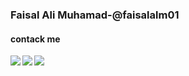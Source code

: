 ### Faisal Ali Muhamad-@faisalalm01
<!-- Hi there 👋 -->

#### **contack me**

[<img align="left" src="https://res.cloudinary.com/dp0f1pzsf/image/upload/v1627389512/sosmed/Group_1_avhmvt.svg"/>](https://www.instagram.com/faisalalm28)
[<img align="left" src="https://res.cloudinary.com/dp0f1pzsf/image/upload/v1627390442/sosmed/Group_2_hbbgwm.svg"/>](https://www.facebook.com/)
[<img align="left" src="https://https://res.cloudinary.com/dp0f1pzsf/image/upload/v1627390442/sosmed/Group_3_lovdgp.svg"/>](https://www.github.com/faisalalm01)

<!-- **faisalalm01/faisalalm01** is a ✨ _special_ ✨ repository because its `README.md` (this file) appears on your GitHub profile.

Here are some ideas to get you started:

- 🔭 I’m currently working on ...
- 🌱 I’m currently learning ...
- 👯 I’m looking to collaborate on ...
- 🤔 I’m looking for help with ...
- 💬 Ask me about ...
- 📫 How to reach me: ...
- 😄 Pronouns: ...
- ⚡ Fun fact: ... -->
